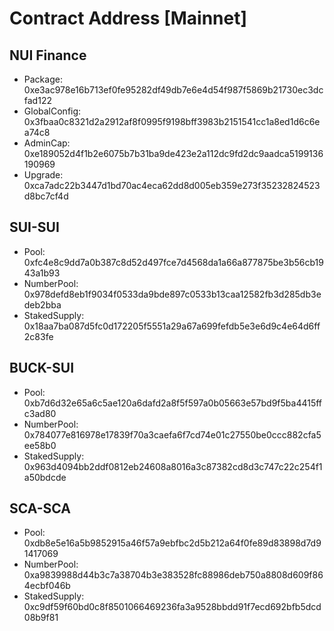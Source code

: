 Contract Address [Mainnet]
===
NUI Finance
---
* Package: 0xe3ac978e16b713ef0fe95282df49db7e6e4d54f987f5869b21730ec3dcfad122
* GlobalConfig: 0x3fbaa0c8321d2a2912af8f0995f9198bff3983b2151541cc1a8ed1d6c6ea74c8
* AdminCap: 0xe189052d4f1b2e6075b7b31ba9de423e2a112dc9fd2dc9aadca5199136190969
* Upgrade: 0xca7adc22b3447d1bd70ac4eca62dd8d005eb359e273f35232824523d8bc7cf4d

SUI-SUI
---
* Pool: 0xfc4e8c9dd7a0b387c8d52d497fce7d4568da1a66a877875be3b56cb1943a1b93
* NumberPool: 0x978defd8eb1f9034f0533da9bde897c0533b13caa12582fb3d285db3edeb2bba
* StakedSupply: 0x18aa7ba087d5fc0d172205f5551a29a67a699fefdb5e3e6d9c4e64d6ff2c83fe

BUCK-SUI
---
* Pool: 0xb7d6d32e65a6c5ae120a6dafd2a8f5f597a0b05663e57bd9f5ba4415ffc3ad80
* NumberPool: 0x784077e816978e17839f70a3caefa6f7cd74e01c27550be0ccc882cfa5ee58b0
* StakedSupply: 0x963d4094bb2ddf0812eb24608a8016a3c87382cd8d3c747c22c254f1a50bdcde

SCA-SCA
---
* Pool: 0xdb8e5e16a5b9852915a46f57a9ebfbc2d5b212a64f0fe89d83898d7d91417069
* NumberPool: 0xa9839988d44b3c7a38704b3e383528fc88986deb750a8808d609f864ecbf046b
* StakedSupply: 0xc9df59f60bd0c8f8501066469236fa3a9528bbdd91f7ecd692bfb5dcd08b9f81
